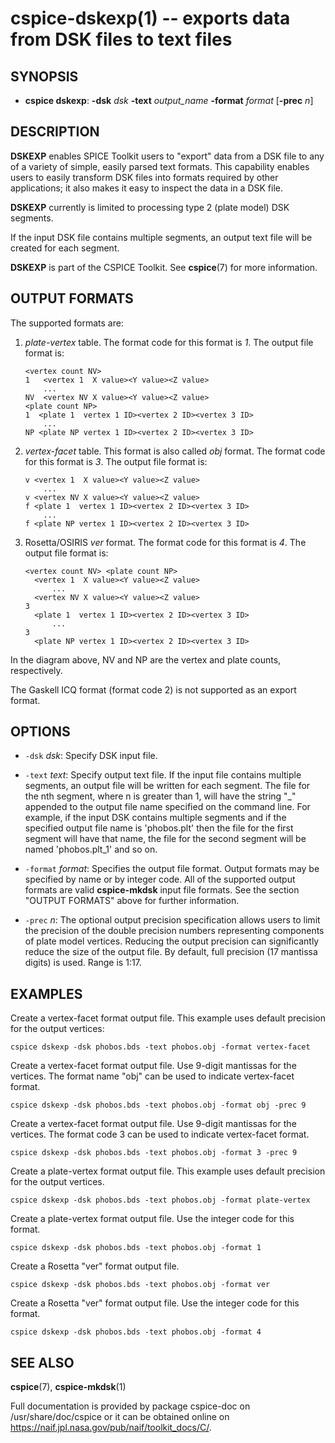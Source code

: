 cspice-dskexp(1) -- exports data from DSK files to text files
=============================================================

SYNOPSIS
--------
 * **cspice dskexp**:
                    **-dsk** _dsk_
                    **-text** _output_name_
                    **-format** _format_
                    [**-prec** _n_]


DESCRIPTION
-----------
**DSKEXP** enables SPICE Toolkit users to "export" data from a DSK file
to any of a variety of simple, easily parsed text formats. This capability
enables users to easily transform DSK files into formats required by other
applications; it also makes it easy to inspect the data in a DSK file.

**DSKEXP** currently is limited to processing type 2 (plate model) DSK
segments.

If the input DSK file contains multiple segments, an output text file will be
created for each segment.

**DSKEXP** is part of the CSPICE Toolkit. See **cspice**(7) for more
information.


OUTPUT FORMATS
--------------
The supported formats are:

 1. _plate-vertex_ table. The format code for this format is _1_. The output
    file format is:

        <vertex count NV>
        1   <vertex 1  X value><Y value><Z value>
            ...
        NV  <vertex NV X value><Y value><Z value>
        <plate count NP>
        1  <plate 1  vertex 1 ID><vertex 2 ID><vertex 3 ID>
            ...
        NP <plate NP vertex 1 ID><vertex 2 ID><vertex 3 ID>

 2. _vertex-facet_ table. This format is also called _obj_ format. The format
    code for this format is _3_. The output file format is:

        v <vertex 1  X value><Y value><Z value>
            ...
        v <vertex NV X value><Y value><Z value>
        f <plate 1  vertex 1 ID><vertex 2 ID><vertex 3 ID>
            ...
        f <plate NP vertex 1 ID><vertex 2 ID><vertex 3 ID>



 3. Rosetta/OSIRIS _ver_ format. The format code for this format is _4_. The
    output file format is:

        <vertex count NV> <plate count NP>
          <vertex 1  X value><Y value><Z value>
              ...
          <vertex NV X value><Y value><Z value>
        3
          <plate 1  vertex 1 ID><vertex 2 ID><vertex 3 ID>
              ...
        3
          <plate NP vertex 1 ID><vertex 2 ID><vertex 3 ID>

In the diagram above, NV and NP are the vertex and plate counts, respectively.

The Gaskell ICQ format (format code 2) is not supported as an export format.


OPTIONS
-------
 * `-dsk` _dsk_:
    Specify DSK input file.

 * `-text` _text_:
    Specify output text file. If the input file contains multiple segments,
    an output file will be written for each segment. The file for the nth
    segment, where n is greater than 1, will have the string "_<n-1>"
    appended to the output file name specified on the command line. For
    example, if the input DSK contains multiple segments and if the specified
    output file name is 'phobos.plt' then the file for the first segment will
    have that name, the file for the second segment will be named
    'phobos.plt_1' and so on.

 * `-format` _format_:
    Specifies the output file format. Output formats may be specified by
    name or by integer code. All of the supported output formats are valid
    **cspice-mkdsk** input file formats. See the section "OUTPUT FORMATS"
    above for further information.

 * `-prec` _n_:
    The optional output precision specification allows users to limit the
    precision of the double precision numbers representing components of
    plate model vertices. Reducing the output precision can significantly
    reduce the size of the output file. By default, full precision (17
    mantissa digits) is used. Range is 1:17.

EXAMPLES
--------
Create a vertex-facet format output file. This example uses default
precision for the output vertices:

    cspice dskexp -dsk phobos.bds -text phobos.obj -format vertex-facet

Create a vertex-facet format output file. Use 9-digit mantissas for the
vertices. The format name "obj" can be used to indicate vertex-facet format.

    cspice dskexp -dsk phobos.bds -text phobos.obj -format obj -prec 9

Create a vertex-facet format output file. Use 9-digit mantissas for the
vertices. The format code 3 can be used to indicate vertex-facet format.

    cspice dskexp -dsk phobos.bds -text phobos.obj -format 3 -prec 9

Create a plate-vertex format output file. This example uses default precision
for the output vertices.

    cspice dskexp -dsk phobos.bds -text phobos.obj -format plate-vertex

Create a plate-vertex format output file. Use the integer code for this format.

    cspice dskexp -dsk phobos.bds -text phobos.obj -format 1

Create a Rosetta "ver" format output file.

    cspice dskexp -dsk phobos.bds -text phobos.obj -format ver

Create a Rosetta "ver" format output file. Use the integer code for this
format.

    cspice dskexp -dsk phobos.bds -text phobos.obj -format 4


SEE ALSO
--------
**cspice**(7), **cspice-mkdsk**(1)

Full documentation is provided by package cspice-doc on /usr/share/doc/cspice
or it can be obtained online on https://naif.jpl.nasa.gov/pub/naif/toolkit_docs/C/.
